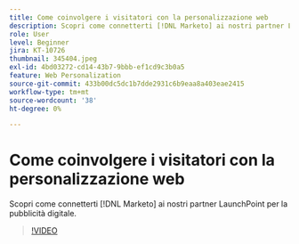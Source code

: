 ```yaml
---
title: Come coinvolgere i visitatori con la personalizzazione web
description: Scopri come connetterti [!DNL Marketo] ai nostri partner LaunchPoint per la pubblicità digitale.
role: User
level: Beginner
jira: KT-10726
thumbnail: 345404.jpeg
exl-id: 4bd03272-cd14-43b7-9bbb-ef1cd9c3b0a5
feature: Web Personalization
source-git-commit: 433b00dc5dc1b7dde2931c6b9eaa8a403eae2415
workflow-type: tm+mt
source-wordcount: '38'
ht-degree: 0%

---
```


# Come coinvolgere i visitatori con la personalizzazione web

Scopri come connetterti [!DNL Marketo] ai nostri partner LaunchPoint per la pubblicità digitale.

>[!VIDEO](https://video.tv.adobe.com/v/345404/?quality=12&learn=on)
